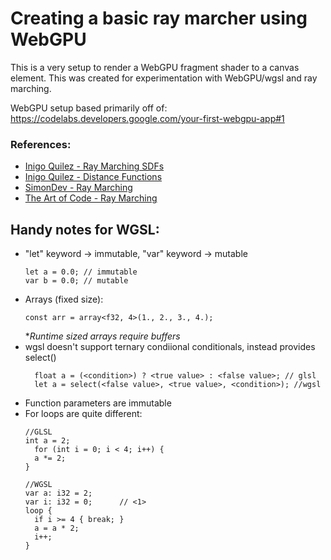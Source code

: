 # Creating a basic ray marcher using WebGPU

This is a very setup to render a WebGPU fragment shader to a canvas element. This was created for experimentation with WebGPU/wgsl and ray marching.


WebGPU setup based primarily off of:
https://codelabs.developers.google.com/your-first-webgpu-app#1


### References:

- [Inigo Quilez - Ray Marching SDFs](https://iquilezles.org/articles/raymarchingdf/  )
- [Inigo Quilez - Distance Functions](https://iquilezles.org/articles/distfunctions/)
- [SimonDev - Ray Marching](https://www.youtube.com/watch?v=BNZtUB7yhX4&t=146s)
- [The Art of Code - Ray Marching](https://www.youtube.com/watch?v=PGtv-dBi2wE&t=733s)


## Handy notes for WGSL:
- "let" keyword -> immutable, "var" keyword -> mutable
    ```wgsl
    let a = 0.0; // immutable
    var b = 0.0; // mutable
    ```
- Arrays (fixed size):
    ```
    const arr = array<f32, 4>(1., 2., 3., 4.);
    ```
    **Runtime sized arrays require buffers*
- wgsl doesn't support ternary condiional conditionals, instead provides select()
  ```
    float a = (<condition>) ? <true value> : <false value>; // glsl
    let a = select(<false value>, <true value>, <condition>); //wgsl
  ```
- Function parameters are immutable
- For loops are quite different:
  ```
  //GLSL
  int a = 2;
    for (int i = 0; i < 4; i++) {
    a *= 2;
  }

  //WGSL
  var a: i32 = 2;
  var i: i32 = 0;      // <1>
  loop {
    if i >= 4 { break; }
    a = a * 2;
    i++;
  }
  ```
